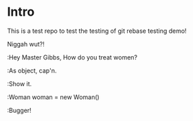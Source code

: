 # Intro

This is a test repo to test the testing of git rebase testing demo!

Niggah wut?!


:Hey Master Gibbs, How do you treat women?

:As object, cap'n.

:Show it.

:Woman woman = new Woman()

:Bugger!
